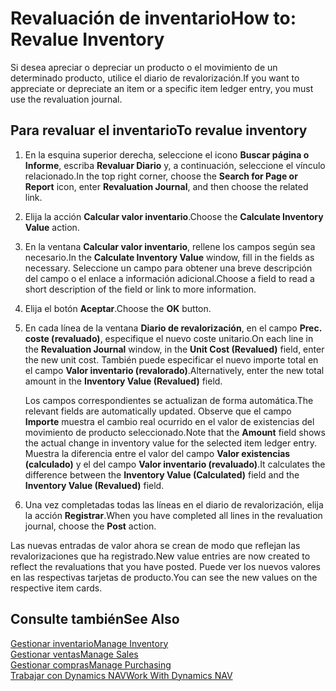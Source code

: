 <properties
                pageTitle="Procedimiento: Revaluación de inventario | Dynamics NAV"
                description="Describe cómo apreciar o amortizar el valor de uno o varios productos del inventario enviando el valor calculado actual."
                services="project-madeira"
                documentationCenter=""
                authors="SorenGP"
/>
<tags
    ms.service="project-madeira"
    ms.topic="article"
    ms.devlang="na"
    ms.tgt_pltfrm="na"
    ms.workload="na"
    ms.date="11/07/2016"
    ms.author="SorenGP" />


# <a name="how-to-revalue-inventory"></a><span data-ttu-id="c8c74-103">Revaluación de inventario</span><span class="sxs-lookup"><span data-stu-id="c8c74-103">How to: Revalue Inventory</span></span>   
<span data-ttu-id="c8c74-104">Si desea apreciar o depreciar un producto o el movimiento de un determinado producto, utilice el diario de revalorización.</span><span class="sxs-lookup"><span data-stu-id="c8c74-104">If you want to appreciate or depreciate an item or a specific item ledger entry, you must use the revaluation journal.</span></span>

## <a name="to-revalue-inventory"></a><span data-ttu-id="c8c74-105">Para revaluar el inventario</span><span class="sxs-lookup"><span data-stu-id="c8c74-105">To revalue inventory</span></span>
1. <span data-ttu-id="c8c74-106">En la esquina superior derecha, seleccione el icono **Buscar página o Informe**, escriba **Revaluar Diario** y, a continuación, seleccione el vínculo relacionado.</span><span class="sxs-lookup"><span data-stu-id="c8c74-106">In the top right corner, choose the **Search for Page or Report** icon, enter **Revaluation Journal**, and then choose the related link.</span></span>
2. <span data-ttu-id="c8c74-107">Elija la acción **Calcular valor inventario**.</span><span class="sxs-lookup"><span data-stu-id="c8c74-107">Choose the **Calculate Inventory Value** action.</span></span>
3. <span data-ttu-id="c8c74-108">En la ventana **Calcular valor inventario**, rellene los campos según sea necesario.</span><span class="sxs-lookup"><span data-stu-id="c8c74-108">In the **Calculate Inventory Value** window, fill in the fields as necessary.</span></span> <span data-ttu-id="c8c74-109">Seleccione un campo para obtener una breve descripción del campo o el enlace a información adicional.</span><span class="sxs-lookup"><span data-stu-id="c8c74-109">Choose a field to read a short description of the field or link to more information.</span></span>
4. <span data-ttu-id="c8c74-110">Elija el botón **Aceptar**.</span><span class="sxs-lookup"><span data-stu-id="c8c74-110">Choose the **OK** button.</span></span>
5. <span data-ttu-id="c8c74-111">En cada línea de la ventana **Diario de revalorización**, en el campo **Prec. coste (revaluado)**, especifique el nuevo coste unitario.</span><span class="sxs-lookup"><span data-stu-id="c8c74-111">On each line in the **Revaluation Journal** window, in the **Unit Cost (Revalued)** field, enter the new unit cost.</span></span> <span data-ttu-id="c8c74-112">También puede especificar el nuevo importe total en el campo **Valor inventario (revalorado)**.</span><span class="sxs-lookup"><span data-stu-id="c8c74-112">Alternatively, enter the new total amount in the **Inventory Value (Revalued)** field.</span></span>

    <span data-ttu-id="c8c74-113">Los campos correspondientes se actualizan de forma automática.</span><span class="sxs-lookup"><span data-stu-id="c8c74-113">The relevant fields are automatically updated.</span></span> <span data-ttu-id="c8c74-114">Observe que el campo **Importe** muestra el cambio real ocurrido en el valor de existencias del movimiento de producto seleccionado.</span><span class="sxs-lookup"><span data-stu-id="c8c74-114">Note that the **Amount** field shows the actual change in inventory value for the selected item ledger entry.</span></span> <span data-ttu-id="c8c74-115">Muestra la diferencia entre el valor del campo **Valor existencias (calculado)** y el del campo **Valor inventario (revaluado)**.</span><span class="sxs-lookup"><span data-stu-id="c8c74-115">It calculates the difference between the **Inventory Value (Calculated)** field and the **Inventory Value (Revalued)** field.</span></span>

6. <span data-ttu-id="c8c74-116">Una vez completadas todas las líneas en el diario de revalorización, elija la acción **Registrar**.</span><span class="sxs-lookup"><span data-stu-id="c8c74-116">When you have completed all lines in the revaluation journal, choose the **Post** action.</span></span>

<span data-ttu-id="c8c74-117">Las nuevas entradas de valor ahora se crean de modo que reflejan las revalorizaciones que ha registrado.</span><span class="sxs-lookup"><span data-stu-id="c8c74-117">New value entries are now created to reflect the revaluations that you have posted.</span></span> <span data-ttu-id="c8c74-118">Puede ver los nuevos valores en las respectivas tarjetas de producto.</span><span class="sxs-lookup"><span data-stu-id="c8c74-118">You can see the new values on the respective item cards.</span></span>

## <a name="see-also"></a><span data-ttu-id="c8c74-119">Consulte también</span><span class="sxs-lookup"><span data-stu-id="c8c74-119">See Also</span></span>
[<span data-ttu-id="c8c74-120">Gestionar inventario</span><span class="sxs-lookup"><span data-stu-id="c8c74-120">Manage Inventory</span></span>](inventory-manage-inventory.md)  
[<span data-ttu-id="c8c74-121">Gestionar ventas</span><span class="sxs-lookup"><span data-stu-id="c8c74-121">Manage Sales</span></span>](sales-manage-sales.md)  
[<span data-ttu-id="c8c74-122">Gestionar compras</span><span class="sxs-lookup"><span data-stu-id="c8c74-122">Manage Purchasing</span></span>](purchasing-manage-purchasing.md)  
[<span data-ttu-id="c8c74-123">Trabajar con Dynamics NAV</span><span class="sxs-lookup"><span data-stu-id="c8c74-123">Work With Dynamics NAV</span></span>](ui-work-product.md)

